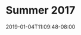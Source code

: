 ---
title: "Summer 2017"
date: 2019-01-04T11:09:48-08:00

column1: [Alan Lee, Melanie Elenes, Sophia Scipione, Asha Nahas, Dwight Diesmo, Sebastian Baehr]

column2: [Daniel Jilani, Nicolas Marselian, Wyatt Damon, Caden Ziegler, Kaitlyn Hannigan, Sophie Taylor]

column3: [Isabella Herrick, Ricardo Estrada, Andrea Marie Batoon, Cooper D'Inca, Lilah Guerra, Tori Nardoni]


draft: false
---